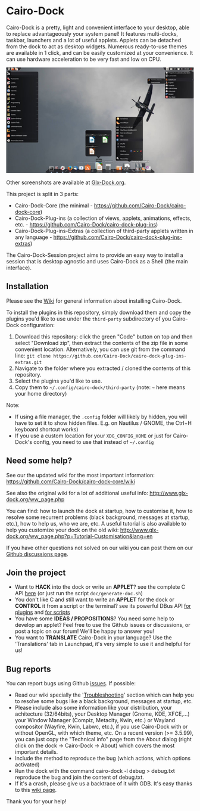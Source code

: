 Cairo-Dock
==========

Cairo-Dock is a pretty, light and convenient interface to your desktop, able to replace advantageously your system panel! It features multi-docks, taskbar, launchers and a lot of useful applets. Applets can be detached from the dock to act as desktop widgets. Numerous ready-to-use themes are available in 1 click, and can be easily customized at your convenience. It can use hardware acceleration to be very fast and low on CPU.

[![Preview](https://github.com/Cairo-Dock/glxdock-repository/blob/72c06bfa5b92b5bc6553d1e4b5f8590c690d713e/communication/images/3.4/cd-3.4.0-4-600.jpg)](https://github.com/Cairo-Dock/glxdock-repository/blob/72c06bfa5b92b5bc6553d1e4b5f8590c690d713e/communication/images/3.4/cd-3.4.0-4.png)

Other screenshots are available at [Glx-Dock.org](http://www.glx-dock.org/mc_album.php?a=3).

This project is split in 3 parts:

  - Cairo-Dock-Core (the minimal - https://github.com/Cairo-Dock/cairo-dock-core)
  - Cairo-Dock-Plug-ins (a collection of views, applets, animations, effects, etc. - https://github.com/Cairo-Dock/cairo-dock-plug-ins)
  - Cairo-Dock-Plug-ins-Extras (a collection of third-party applets written in any language - https://github.com/Cairo-Dock/cairo-dock-plug-ins-extras)

The Cairo-Dock-Session project aims to provide an easy way to install a session that is desktop agnostic and uses Cairo-Dock as a Shell (the main interface).


Installation
------------

Please see the [Wiki](https://github.com/Cairo-Dock/cairo-dock-core/wiki/Installation) for general information about installing Cairo-Dock.

To install the plugins in this repository, simply download them and copy the plugins you'd like to use under the `third-party` subdirectory of you Cairo-Dock configuration:
1. Download this repository: click the green "Code" button on top and then select "Download zip", then extract the contents of the zip file in some convenient location. Alternatively, you can use git from the command line: `git clone https://github.com/Cairo-Dock/cairo-dock-plug-ins-extras.git`
2. Navigate to the folder where you extracted / cloned the contents of this repository.
3. Select the plugins you'd like to use.
4. Copy them to `~/.config/cairo-dock/third-party` (note: `~` here means your home directory)

Note:
 - If using a file manager, the `.config` folder will likely by hidden, you will have to set it to show hidden files. E.g. on Nautilus / GNOME, the Ctrl+H keyboard shortcut works)
 - If you use a custom location for your `XDG_CONFIG_HOME` or just for Cairo-Dock's config, you need to use that instead of `~/.config`


Need some help?
---------------

See our the updated wiki for the most important information: https://github.com/Cairo-Dock/cairo-dock-core/wiki

See also the original wiki for a lot of additional useful info: http://www.glx-dock.org/ww_page.php

You can find: how to launch the dock at startup, how to customise it, how to resolve some recurrent problems (black background, messages at startup, etc.), how to help us, who we are, etc.
A useful tutorial is also available to help you customize your dock on the old wiki: http://www.glx-dock.org/ww_page.php?p=Tutorial-Customisation&lang=en

If you have other questions not solved on our wiki you can post them on our [Github discussions page](https://github.com/Cairo-Dock/cairo-dock-core/discussions).


Join the project
----------------

* Want to **HACK** into the dock or write an **APPLET**? see the complete C API [here](https://github.com/Cairo-Dock/glxdock-repository/blob/main/docs/refman.pdf) (or just run the script `doc/generate-doc.sh`)
* You don't like C and still want to write an **APPLET** for the dock or **CONTROL** it from a script or the terminal? see its powerful DBus API [for plugins](https://github.com/Cairo-Dock/cairo-dock-core/wiki/Writing-an-applet) and [for scripts](https://github.com/Cairo-Dock/cairo-dock-core/wiki/DBus-interface)
* You have some **IDEAS / PROPOSITIONS**? You need some help to develop an applet? Feel free to use the Github issues or discussions, or post a topic on our forum! We'll be happy to answer you!
* You want to **TRANSLATE** Cairo-Dock in your language? Use the 'Translations' tab in Launchpad, it's very simple to use it and helpful for us!


Bug reports
-----------

You can report bugs using Github [issues](https://github.com/Cairo-Dock/cairo-dock-core/issues). If possible:

* Read our wiki specially the '[Troubleshooting](https://github.com/Cairo-Dock/cairo-dock-core/wiki/Troubleshooting)' section which can help you to resolve some bugs like a black background, messages at startup, etc.
* Please include also some information like your distribution, your achitecture (32/64bits), your Desktop Manager (Gnome, KDE, XFCE,...) your Window Manager (Compiz, Metacity, Kwin, etc.) or Wayland compositor (Wayfire, Kwin, Labwc, etc.), if you use Cairo-Dock with or without OpenGL, with which theme, etc. On a recent version (>= 3.5.99), you can just copy the "Technical info" page from the About dialog (right click on the dock -> Cairo-Dock -> About) which covers the most important details.
* Include the method to reproduce the bug (which actions, which options activated)
* Run the dock with the command
          cairo-dock -l debug > debug.txt
reproduce the bug and join the content of debug.txt.
* If it's a crash, please give us a backtrace of it with GDB. It's easy thanks to this [wiki page](http://wiki.glx-dock.org/?p=ddd).

Thank you for your help!
